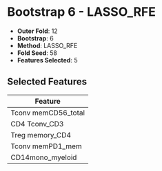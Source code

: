 # Bootstrap 6 - LASSO_RFE

- **Outer Fold**: 12
- **Bootstrap**: 6
- **Method**: LASSO_RFE
- **Fold Seed**: 58
- **Features Selected**: 5

## Selected Features

| Feature |
|---------|
| Tconv memCD56_total |
| CD4 Tconv_CD3 |
| Treg memory_CD4 |
| Tconv memPD1_mem |
| CD14mono_myeloid |
